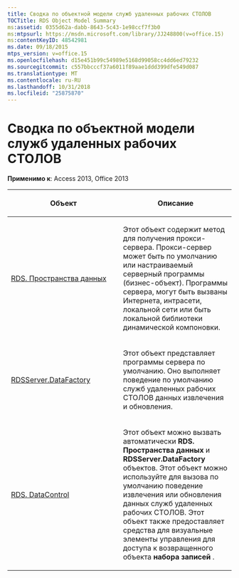 ```yaml
---
title: Сводка по объектной модели служб удаленных рабочих СТОЛОВ
TOCTitle: RDS Object Model Summary
ms:assetid: 0355d62a-dabb-8643-5c43-1e98ccf7f3b0
ms:mtpsurl: https://msdn.microsoft.com/library/JJ248800(v=office.15)
ms:contentKeyID: 48542981
ms.date: 09/18/2015
mtps_version: v=office.15
ms.openlocfilehash: d15e451b99c54989e5168d99058cc4dd6ed79232
ms.sourcegitcommit: c557bbcccf37a6011f89aae1ddd399dfe549d087
ms.translationtype: MT
ms.contentlocale: ru-RU
ms.lasthandoff: 10/31/2018
ms.locfileid: "25875870"
---
```

# <a name="rds-object-model-summary"></a>Сводка по объектной модели служб удаленных рабочих СТОЛОВ


**Применимо к**: Access 2013, Office 2013

<table>
<colgroup>
<col style="width: 50%" />
<col style="width: 50%" />
</colgroup>
<thead>
<tr class="header">
<th><p>Объект</p></th>
<th><p>Описание</p></th>
</tr>
</thead>
<tbody>
<tr class="odd">
<td><p><a href="dataspace-object-rds.md">RDS. Пространства данных</a></p></td>
<td><p>Этот объект содержит метод для получения прокси-сервера. Прокси-сервер может быть по умолчанию или настраиваемый серверный программы (бизнес-объект). Программы сервера, могут быть вызваны Интернета, интрасети, локальной сети или быть локальной библиотеки динамической компоновки.</p></td>
</tr>
<tr class="even">
<td><p><a href="datafactory-object-rdsserver.md">RDSServer.DataFactory</a></p></td>
<td><p>Этот объект представляет программы сервера по умолчанию. Оно выполняет поведение по умолчанию служб удаленных рабочих СТОЛОВ данных извлечения и обновления.</p></td>
</tr>
<tr class="odd">
<td><p><a href="datacontrol-object-rds.md">RDS. DataControl</a></p></td>
<td><p>Этот объект можно вызвать автоматически <strong>RDS. Пространства данных</strong> и <strong>RDSServer.DataFactory</strong> объектов. Этот объект можно используйте для вызова по умолчанию поведение извлечения или обновления данных служб удаленных рабочих СТОЛОВ. Этот объект также предоставляет средства для визуальные элементы управления для доступа к возвращенного объекта <strong>набора записей</strong> .</p></td>
</tr>
</tbody>
</table>

